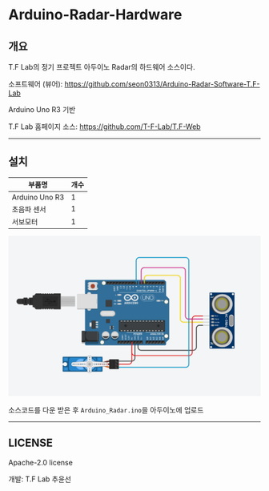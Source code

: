 # Arduino-Radar-Hardware

## 개요
T.F Lab의 정기 프로젝트 아두이노 Radar의 하드웨어 소스이다.

소프트웨어 (뷰어): https://github.com/seon0313/Arduino-Radar-Software-T.F-Lab

Arduino Uno R3 기반

T.F Lab 홈페이지 소스: https://github.com/T-F-Lab/T.F-Web

***

## 설치
| 부품명 | 개수 |
| --- | --- |
| Arduino Uno R3 | 1 |
| 초음파 센서 | 1 |
| 서보모터 | 1 |

![circuit.png](/circuit.png)

소스코드를 다운 받은 후 ```Arduino_Radar.ino```을 아두이노에 업로드

***

## LICENSE

Apache-2.0 license

개발: T.F Lab 추윤선
